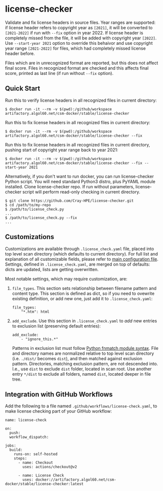 # license-checker
Validate and fix license headers in source files. Year ranges are supported: if license header refers to copyright year as `[2021]`,
it will be converted to `[2021-2022]` if run with `--fix` option in year 2022. If license header is completely missed from the file, it will be
added with copyright year `[2022]`. Use `--start-year 2021` option to override this behaivor and use copyright year range `[2021-2022]` for files, which
had completely missed license header before.

Files which are in unrecognized format are reported, but this does not affect final score. Files in recognized format are checked and this affects final score,
printed as last line (if run without `--fix` option).

## Quick Start

Run this to verify license headers in all recognized files in current directory:
```
$ docker run -it --rm -v $(pwd):/github/workspace artifactory.algol60.net/csm-docker/stable/license-checker
```

Run this to fix license headers in all recognized files in current directory:
```
$ docker run -it --rm -v $(pwd):/github/workspace artifactory.algol60.net/csm-docker/stable/license-checker --fix
```

Run this to fix license headers in all recognized files in current directory, pushing start of copyright year range back to year 2021:
```
$ docker run -it --rm -v $(pwd):/github/workspace artifactory.algol60.net/csm-docker/stable/license-checker --fix --start-year 2021
```
Alternatively, if you don't want to run docker, you can run license-checker Python script. You will need standard Python3 distro, plus PyYAML module installed. Clone license-checker repo. If run without parameters, license-checker script will perform read-only checking in current directory.
```
$ git clone https://github.com/Cray-HPE/license-checker.git
$ cd /path/to/my-repo
$ /path/to/license_check.py
...
$ /path/to/license_check.py --fix
...
```

## Customizations
Customizations are available through `.license_check.yaml` file, placed into top level scan directory (which defaults to current directory).
For full list and explanation of all customizable fields, please refer to [main configuration file](https://github.com/Cray-HPE/license-checker/blob/main/license_check.yaml).
Settings, defined in `.license_check.yaml`, are merged on top of defaults: dicts are updated, lists are getting overwritten.

Most notable settings, which may require customization, are:

1. `file_types`. This section sets relationship between filename pattern and content type. This section is defined as dict, so if you need
    to ovewrite existing definition, or add new one, just add it to `.license_check.yaml`:
    ```
    file_types:
        "*.htm": html
    ```
2. `add_exclude`. Use this section in `.license_check.yaml` to *add* new entries to exclusion list (preserving default entries):
   ```
   add_exclude:
       - "ignore_this.*"
   ```
   Patterns in exclusion list must follow [Python fnmatch module syntax](https://docs.python.org/3/library/fnmatch.html). File and directory names are
   normalized relative to top level scan directory (i.e. `./dist/` becomes `dist`), and then matched against exclusion pattern. Directories, matching
   exclusion pattern, are not descended into. I.e., use `dist` to exclude `dist` folder, located in scan root. Use another entry `*/dist` to exclude
   all folders, named `dist`, located deeper in file tree.

## Integration with GitHub Workflows
Add the following to a file named `.github/workflows/license-check.yaml`, to make license checking part of your GitHub workflow:
```
name: license-check

on:
  push:
  workflow_dispatch:

jobs:
  build:
    runs-on: self-hosted
    steps:
      - name: Checkout
        uses: actions/checkout@v2

      - name: License Check
        uses: docker://artifactory.algol60.net/csm-docker/stable/license-checker:latest
```
